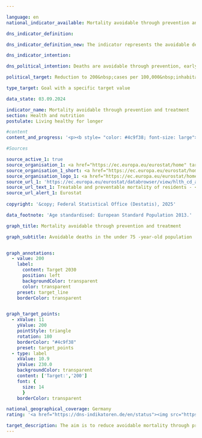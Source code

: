 ```yaml
---

language: en        
national_indicator_available: Mortality avoidable through prevention and treatment        

dns_indicator_definition:         

dns_indicator_definition_new: The indicator represents the avoidable deaths of the female and male population under the age of 75&nbsp;in relation to 100,000&nbsp;inhabitants of the 2013&nbsp;European standard population under the age of 75&nbsp;(excluding those under the age of 1). The indicator distinguishes between treatable and preventable mortality, the sum of which is the avoidable mortality.        

dns_indicator_intention:         

dns_political_intention: Deaths are avoidable through prevention, early detection or optimal treatment. The indicator is therefore a measure of the quality of the healthcare system and the health behaviour of the population with regard to the extent to which deaths occur that could have been prevented in principle with appropriate prevention or treatment in a certain age group.        

political_target: Reduction to 200&nbsp;cases per 100,000&nbsp;inhabitants by 2030        

type_target: Goal with a specific target value        

data_state: 03.09.2024        

indicator_name: Mortality avoidable through prevention and treatment        
section: Health and nutrition        
postulate: Living healthy for longer        

#content         
content_and_progress: '<p><b style= "color: #4c9f38; font-size: large">3.1.a Mortality avoidable through prevention and treatment</b><br><br><b>Content and Methodology</b><br><br>The indicator “Mortality Amenable to Prevention and Treatment” is intended to provide insight into the quality of the healthcare system, particularly the effectiveness of preventive programmes and early diagnostic measures.<br><br>Deaths amenable to treatment are those that could have been avoided through timely and effective medical interventions. This includes both secondary prevention and therapeutic treatments following the onset of disease or injury aimed at reducing mortality (known as lethality).<br><br>Mortality amenable to prevention primarily concerns deaths that could have been avoided through effective public health measures and primary prevention. These are interventions taken before the onset of disease or injury to reduce the incidence of illness.<br><br>Identifying and mitigating underlying risk factors such as unhealthy diets (see “Obesity Rates” indicators 3.1.e and 3.1.f), tobacco use (see “Smoking Rates” indicators 3.1.c and 3.1.d), alcohol consumption and lack of physical activity is essential for reducing the number of avoidable deaths and improving overall public health.<br><br>The specific causes of death considered avoidable according to these definitions were established in 2018&nbsp;by the Organisation for Economic Co-operation and Development (<abbr title="Organisation for Economic Co-operation and Development" tabindex="0">OECD</abbr>) and <abbr title="European Statistical Office" tabindex="0">Eurostat</abbr>, the statistical office of the European Union, in collaboration with an expert group, and were revised in 2019. These include a range of infectious diseases (including <abbr title="Coronavirus SARS-CoV-2" tabindex="0">COVID-19</abbr>), various types of malignant neoplasms, endocrine and metabolic disorders, and certain diseases of the nervous system, circulatory system, respiratory system, digestive system, and genitourinary system, as well as conditions related to pregnancy, childbirth and the perinatal period, certain congenital anomalies, complications of medical and surgical care, injuries, and alcohol- and drug-related disorders.<br><br>Some deaths, such as those from ischaemic heart disease, are considered both preventable and treatable. To avoid double counting, these deaths are classified as “mortality amenable to prevention,” as successful prevention would render treatment unnecessary.<br><br>The indicator considers only deaths occurring among persons under the age of 75. To ensure comparability, it is standardised to the European standard population for this age group. This approach avoids distortions in the results due to differing age structures between countries or demographic changes over time. The data used to calculate the indicator is derived from the cause of death statistics maintained by the Federal Statistical Office, which systematically records and analyses all official death certificates.<br><br><b>Development</b><br><br>Overall mortality amenable to prevention and treatment has been on a downward trend since 2011. Between 2011&nbsp;and 2019, avoidable mortality fell from 258&nbsp;deaths per 100,000&nbsp;inhabitants to 231&nbsp;in 2019&nbsp;(–10.4%). In the years that followed, the indicator rose again due to the <abbr title="Coronavirus SARS-CoV-2" tabindex="0">COVID-19</abbr>&nbsp;pandemic, reaching the same level in 2021&nbsp;as in 2012. This is also reflected in the distribution of individual causes of death. At the European level, <abbr title="Coronavirus SARS-CoV-2" tabindex="0">COVID-19</abbr>&nbsp;infections were the most common cause of avoidable death, followed by ischaemic heart disease and lung cancer.<br><br>When examining mortality amenable to prevention and treatment separately, it becomes apparent that around two-thirds of avoidable deaths could have been prevented through preventive measures, while one-third could have been avoided through medical treatment. However, this distribution is also partly due to the previously mentioned categorisation of certain causes of death that are both preventable and treatable.<br><br>A gender-specific analysis of the indicator revealed a significant disparity between men and women. Among men, avoidable mortality stood at 336&nbsp;deaths per 100,000&nbsp;inhabitants, while for women the figure was only 174&nbsp;–&nbsp;roughly half that of men. This difference was primarily due to deaths preventable through public health measures, indicating that men are less likely to participate in preventive care and are less effectively reached by prevention programmes than women. The gender gap was less pronounced in mortality amenable to treatment.<br><br>The politically set target of reducing mortality amenable to prevention and treatment to a maximum of 200&nbsp;deaths per 100,000&nbsp;inhabitants by 2030&nbsp;could have been achieved had the pre-pandemic trend continued. However, the pandemic-related increase disrupted the generally positive trajectory of the indicator.<br><br>In a European comparison, Germany, with an avoidable mortality rate of 253&nbsp;deaths per 100,000&nbsp;inhabitants in 2021, ranked in the middle and was clearly below the <abbr title="European Union" tabindex="0">EU</abbr> average of 294&nbsp;deaths. The lowest rates were recorded in Spain (195&nbsp;deaths per 100,000) and Sweden (177&nbsp;deaths per 100,000). In many Eastern European countries, such as Bulgaria (685&nbsp;deaths per 100,000) and Romania (695&nbsp;deaths per 100,000), the rates were significantly higher</p>'                

#Sources        

source_active_1: true
source_organisation_1: <a href="https://ec.europa.eu/eurostat/home" target="_blank" onclick="return confirm_alert('Eurostat', 'En')">Statistical office of the European Union</a>
source_organisation_1_short: <a href="https://ec.europa.eu/eurostat/home" target="_blank" onclick="return confirm_alert('Eurostat', 'En')">Statistical office of the European Union</a>
source_organisation_logo_1: <a href="https://ec.europa.eu/eurostat/home" target="_blank" onclick="return confirm_alert('Eurostat', 'En')"><img src="https://dns-indikatoren.de/public/OrgImgEn/eurostat.png" alt="Statistical office of the European Union" title=" Click here to visit the homepage of the organizationStatistical office of the European Union" style="height:60px; width:148px; border:transparent"/></a>
source_url_1: 'https://ec.europa.eu/eurostat/databrowser/view/hlth_cd_apr/default/table?lang=en&category=hlth.hlth_cdeath.hlth_cd_pbt'
source_url_text_1: Treatable and preventable mortality of residents - <abbr title="European Statistical Office" tabindex="0">Eurostat</abbr> table [hlth_cd_apr]
source_url_alert_1: Eurostat
        
copyright: '&copy; Federal Statistical Office (Destatis), 2025'        

data_footnote: 'Age standardised: European Standard Population 2013.'        

graph_title: Mortality avoidable through prevention and treatment        

graph_subtitle: Avoidable deaths in the under 75 -year-old population        


graph_annotations:
  - value: 200
    label:
      content: Target 2030
      position: left
      backgroundColor: transparent
      color: transparent
    preset: target_line
    borderColor: transparent        


graph_target_points:
  - xValue: 11
    yValue: 200
    pointStyle: triangle
    rotation: 180
    borderColor: "#4c9f38"
    preset: target_points
  - type: label
    xValue: 10.9
    yValue: 230.0
    backgroundColor: transparent
    content: ['Target:','200']
    font: {
      size: 14
      }
    borderColor: transparent                

national_geographical_coverage: Germany        
rating: '<a href="https://dns-indikatoren.de/en/status"><img src="https://sdg-indikatoren.de/public/Wettersymbole/Blitz.png" title="In 2021 the distance to the target was constantly high or had increased. Thus, the indicator did not develop in the desired direction." alt="Weathersymbol: Thuder strom"/></a>'        

target_description: The aim is to reduce avoidable mortality through prevention and treatment to a maximum of 200&nbsp;deaths per 100,000&nbsp;inhabitants by 2030.<br><br>Based on the target formulation, indicator 3.1.a for 2021&nbsp;is assessed as "thunderstorm". On average for the last six years, the value of the indicator has risen and has not developed in the desired direction.        
---
```


